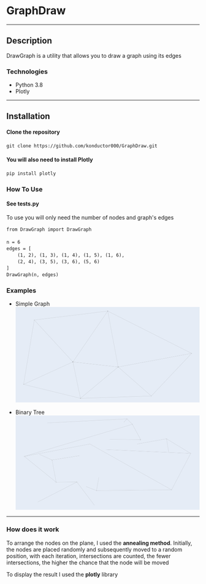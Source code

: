 # GraphDraw

---

## Description

DrawGraph is a utility that allows you to draw a graph using its edges

### Technologies

- Python 3.8
- Plotly

---

## Installation

#### Clone the repository

```html
git clone https://github.com/konductor000/GraphDraw.git
```
#### You will also need to install Plotly

``` html
pip install plotly 
```

### How To Use

#### See tests.py

To use you will only need the number of nodes and graph's edges
```html
from DrawGraph import DrawGraph

n = 6
edges = [
    (1, 2), (1, 3), (1, 4), (1, 5), (1, 6),
    (2, 4), (3, 5), (3, 6), (5, 6)
]
DrawGraph(n, edges)
```

### Examples

- Simple Graph
  ![Project Image](https://github.com/konductor000/GraphDraw/blob/master/images/pic2.PNG)

- Binary Tree
  ![Project Image](https://github.com/konductor000/GraphDraw/blob/master/images/pic1.PNG)


---

### How does it work


To arrange the nodes on the plane, I used the **annealing method**.
Initially, the nodes are placed randomly and subsequently
moved to a random position, with each iteration, intersections
are counted, the fewer intersections, the higher the chance
that the node will be moved

To display the result I used the **plotly** library
